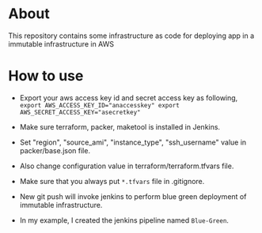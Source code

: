 # About
This repository contains some infrastructure as code for deploying app in a immutable infrastructure in AWS

# How to use

* Export your aws access key id and secret access key as following,
  `export AWS_ACCESS_KEY_ID="anaccesskey"
   export AWS_SECRET_ACCESS_KEY="asecretkey"`

* Make sure terraform, packer, maketool is installed in Jenkins.

* Set "region", "source_ami", "instance_type", "ssh_username" value in packer/base.json file.

* Also change configuration value in terraform/terraform.tfvars file.

* Make sure that you always put `*.tfvars` file in .gitignore.

* New git push will invoke jenkins to perform blue green deployment of immutable infrastructure.

* In my example, I created the jenkins pipeline named `Blue-Green`.
